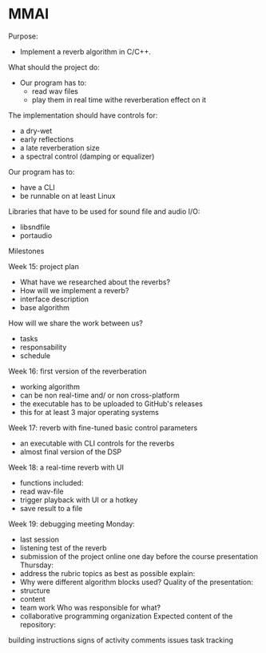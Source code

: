 # MMAI

Purpose:

- Implement a reverb algorithm in C/C++.

What should the project do:
- Our program has to:
  - read wav files
  - play them in real time withe reverberation effect on it
  
The implementation should have controls for:
- a dry-wet
- early reflections
- a late reverberation size
- a spectral control (damping or equalizer)

Our program has to:
- have a CLI
- be runnable on at least Linux

Libraries that have to be used for sound file and audio I/O:
- libsndfile
- portaudio

Milestones

Week 15: project plan
- What have we researched about the reverbs?
- How will we implement a reverb?
- interface description
- base algorithm

How will we share the work between us?
- tasks
- responsability
- schedule

Week 16: first version of the reverberation
- working algorithm
- can be non real-time and/ or non cross-platform
- the executable has to be uploaded to GitHub's releases
- this for at least 3 major operating systems

Week 17: reverb with fine-tuned basic control parameters
- an executable with CLI controls for the reverbs
- almost final version of the DSP

Week 18: a real-time reverb with UI
- functions included:
- read wav-file
- trigger playback with UI or a hotkey
- save result to a file

Week 19: debugging meeting
Monday:
- last session
- listening test of the reverb
- submission of the project online one day before the course presentation
Thursday:
- address the rubric topics as best as possible
explain:
- Why were different algorithm blocks used?
Quality of the presentation:
- structure
- content
- team work
Who was responsible for what?
- collaborative programming organization
Expected content of the repository:

building instructions
signs of activity
comments
issues
task tracking
